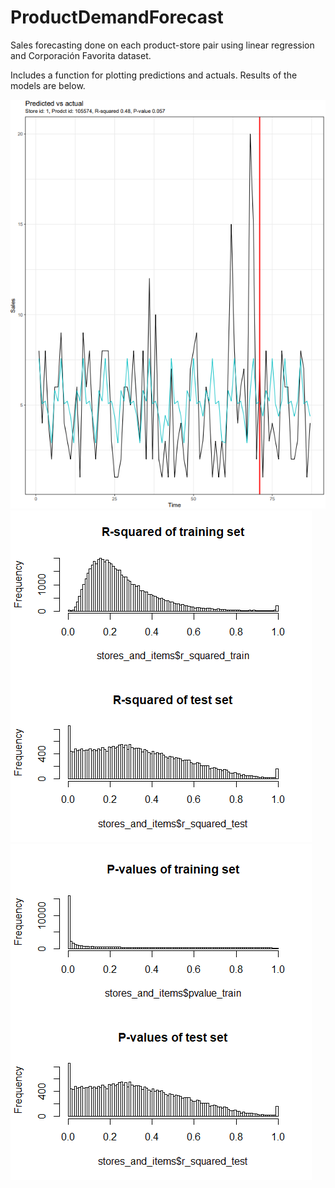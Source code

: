 # ProductDemandForecast
Sales forecasting done on each product-store pair using linear regression and Corporación Favorita dataset.

Includes a function for plotting predictions and actuals. Results of the models are below.

![Pred_vs_act](https://github.com/KaroRonty/ProductDemandForecast/blob/master/predictions.png)
![R-squared](https://github.com/KaroRonty/ProductDemandForecast/blob/master/r-squared.png)
![P-values](https://github.com/KaroRonty/ProductDemandForecast/blob/master/p-values.png)
